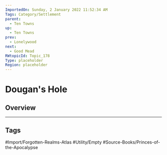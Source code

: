 ```yaml
---
ImportedOn: Sunday, 2 January 2022 11:52:34 AM
Tags: Category/Settlement
parent:
  - Ten Towns
up:
  - Ten Towns
prev:
  - Lonelywood
next:
  - Good Mead
RWtopicId: Topic_178
Type: placeholder
Region: placeholder
---
```

# Dougan's Hole
## Overview

---
## Tags
#Import/Forgotten-Realms-Atlas #Utility/Empty #Source-Books/Princes-of-the-Apocalypse

